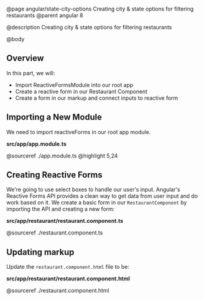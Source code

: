 @page angular/state-city-options Creating city & state options for filtering restaurants
@parent angular 8

@description Creating city & state options for filtering restaurants

@body

## Overview

In this part, we will:

- Import ReactiveFormsModule into our root app
- Create a reactive form in our Restaurant Component
- Create a form in our markup and connect inputs to reactive form

## Importing a New Module

We need to import reactiveForms in our root app module.

__src/app/app.module.ts__

@sourceref ./app.module.ts
@highlight 5,24

## Creating Reactive Forms

We're going to use select boxes to handle our user's input. Angular's Reactive Forms API provides a clean way to get data from user input and do work based on it. We create a basic form in our `RestaurantComponent` by importing the API and creating a new form:

__src/app/restaurant/restaurant.component.ts__

@sourceref ./restaurant.component.ts

## Updating markup

Update the ``restaurant.component.html`` file to be:

__src/app/restaurant/restaurant.component.html__

@sourceref ./restaurant.component.html
